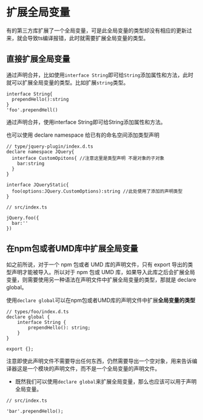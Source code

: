 # 扩展全局变量

有的第三方库扩展了一个全局变量，可是此全局变量的类型却没有相应的更新过来，就会导致ts编译报错，此时就需要扩展全局变量的类型。

## 直接扩展全局变量
通过声明合并，比如使用`interface String`即可给`String`添加属性和方法，此时就可以扩展全局变量的类型。比如扩展`string`类型。

```
interface String{
  prependHello():string
}
'foo'.prependHell()
```
通过声明合并，使用interface String即可给String添加属性和方法。

也可以使用 declare namespace 给已有的命名空间添加类型声明
```
// type/jquery-plugin/index.d.ts
declare namespace JQuery{
  interface CustomOpitons{ //注意这里是类型声明 不是对象的子对象
    bar:string
  }
}

interface JQueryStatic{
  foo(options:JQuery.CustomOptions):string //此处使用了添加的声明类型
}

// src/index.ts

jQuery.foo({
  bar:''
})
```

## 在npm包或者UMD库中扩展全局变量
如之前所说，对于一个 npm 包或者 UMD 库的声明文件，只有 export 导出的类型声明才能被导入。所以对于 npm 包或 UMD 库，如果导入此库之后会扩展全局变量，则需要使用另一种语法在声明文件中扩展全局变量的类型，那就是 declare global。

使用`declare global`可以在npm包或者UMD库的声明文件中扩展**全局变量的类型**
```
// types/foo/index.d.ts
declare global {
    interface String {
        prependHello(): string;
    }
}

export {};
```
注意即使此声明文件不需要导出任何东西，仍然需要导出一个空对象，用来告诉编译器这是一个模块的声明文件，而不是一个全局变量的声明文件。

- 既然我们可以使用`declare global`来扩展全局变量，那么也应该可以用于声明全局变量。

```
// src/index.ts

'bar'.prependHello();
```
